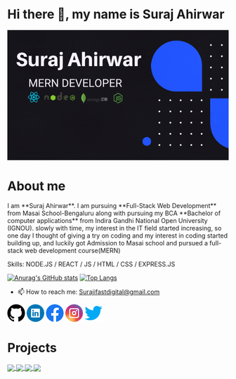 ### <h1>Hi there 👋, my name is Suraj Ahirwar</h1>
<img src='https://raw.githubusercontent.com/surajahirwar/Suraj_Ahirwar/main/Black%20and%20Blue%20Simple%20Developer%20Business%20Card.gif'>
<h1>About me</h1>
I am **Suraj Ahirwar**. I am pursuing **Full-Stack Web Development** from Masai School-Bengaluru along with pursuing my BCA **Bachelor of computer applications** from Indira Gandhi National Open University (IGNOU). slowly with time, my interest in the IT field started increasing, so one day I thought of giving a try on coding and my interest in coding started building up, and luckily got Admission to Masai school and pursued a full-stack web development course(MERN)

Skills: NODE.JS / REACT / JS / HTML / CSS / EXPRESS.JS

[![Anurag's GitHub stats](https://github-readme-stats.vercel.app/api?username=surajahirwar)](https://github.com/anuraghazra/github-readme-stats)
[![Top Langs](https://github-readme-stats.vercel.app/api/top-langs/?username=surajahirwar&layout=compact)](https://github.com/anuraghazra/github-readme-stats)


- 📫 How to reach me: Surajifastdigital@gmail.com 


[<img src='https://raw.githubusercontent.com/surajahirwar/Suraj_Ahirwar/main/github.png' alt='github' height='40'>](https://github.com/surajahirwar)  [<img src='https://raw.githubusercontent.com/surajahirwar/Suraj_Ahirwar/main/linkedin.png' alt='linkedin' height='40'>](https://www.linkedin.com/in/suraj-ahirwar/)  [<img src='https://raw.githubusercontent.com/surajahirwar/Suraj_Ahirwar/main/facebook-logo-2019.png' alt='facebook' height='40'>](https://www.facebook.com/surajifastdigital)  [<img src='https://raw.githubusercontent.com/surajahirwar/Suraj_Ahirwar/main/instagram.png' alt='instagram' height='40'>](https://www.instagram.com/surajifastdigital/)  [<img src='https://github.com/surajahirwar/Suraj_Ahirwar/blob/main/twitter.png?raw=true' alt='twitter' height='40'>](https://twitter.com/surajifastdigital)  

<h1>Projects</h1>

<a href="https://github.com/Tushar504/Fw-15-Buywow-unit3-project">
  <img align="center" src="https://github-readme-stats.vercel.app/api/pin/?username=Tushar504&repo=Fw-15-Buywow-unit3-project" />
</a>


<a href="https://github.com/surajahirwar/Bobbi-brown-clone-frontend">
  <img align="center" src="https://github-readme-stats.vercel.app/api/pin/?username=surajahirwar&repo=Bobbi-brown-clone-frontend" />
</a>


<a href="https://github.com/surajahirwar/shoppingweb">
  <img align="center" src="https://github-readme-stats.vercel.app/api/pin/?username=surajahirwar&repo=shoppingweb" />
</a>


<a href="https://github.com/surajahirwar/LibreTranslate">
  <img align="center" src="https://github-readme-stats.vercel.app/api/pin/?username=surajahirwar&repo=LibreTranslate" />
</a>



